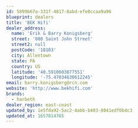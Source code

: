 ```yaml
---
id: 5899b67a-331f-4817-8abd-efe0ccaa9a96
blueprint: dealers
title: 'BEK Hifi'
dealer_address:
  name: 'Erik & Barry Konigsberg'
  street: '808 Saint John Street'
  street2: null
  postCode: '18103'
  city: Allentown
  state: PA
  country: US
  latitude: '40.5910603877551'
  longitude: '-75.47034630612245'
email: barry.konigsberg@rcn.com
website: 'http://www.bekhifi.com'
brands:
  - harbeth
dealer_region: east-coast
updated_by: 1e5fda92-5ac2-4abb-b403-8041edf0b4c3
updated_at: 1657814765
---
```

